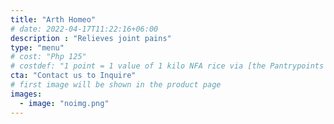 ```yaml
---
title: "Arth Homeo"
# date: 2022-04-17T11:22:16+06:00
description : "Relieves joint pains"
type: "menu"
# cost: "Php 125"
# costdef: "1 point = 1 value of 1 kilo NFA rice via [the Pantrypoints system](https://pantrypoints.com)"
cta: "Contact us to Inquire"
# first image will be shown in the product page
images:
  - image: "noimg.png"
---
```

